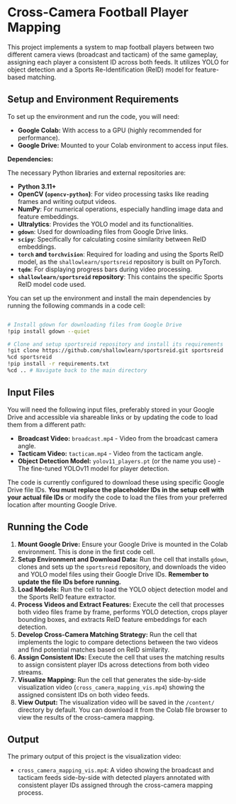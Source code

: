 # Cross-Camera Football Player Mapping

This project implements a system to map football players between two different camera views (broadcast and tacticam) of the same gameplay, assigning each player a consistent ID across both feeds. It utilizes YOLO for object detection and a Sports Re-Identification (ReID) model for feature-based matching.

## Setup and Environment Requirements

To set up the environment and run the code, you will need:

*   **Google Colab:** With access to a GPU (highly recommended for performance).
*   **Google Drive:** Mounted to your Colab environment to access input files.

**Dependencies:**

The necessary Python libraries and external repositories are:

*   **Python 3.11+**
*   **OpenCV (`opencv-python`)**: For video processing tasks like reading frames and writing output videos.
*   **NumPy**: For numerical operations, especially handling image data and feature embeddings.
*   **Ultralytics**: Provides the YOLO model and its functionalities.
*   **`gdown`**: Used for downloading files from Google Drive links.
*   **`scipy`**: Specifically for calculating cosine similarity between ReID embeddings.
*   **`torch` and `torchvision`**: Required for loading and using the Sports ReID model, as the `shallowlearn/sportsreid` repository is built on PyTorch.
*   **`tqdm`**: For displaying progress bars during video processing.
*   **`shallowlearn/sportsreid` repository**: This contains the specific Sports ReID model code used.

You can set up the environment and install the main dependencies by running the following commands in a code cell:

```bash

# Install gdown for downloading files from Google Drive
!pip install gdown --quiet

# Clone and setup sportsreid repository and install its requirements
!git clone https://github.com/shallowlearn/sportsreid.git sportsreid
%cd sportsreid
!pip install -r requirements.txt
%cd .. # Navigate back to the main directory

```

## Input Files

You will need the following input files, preferably stored in your Google Drive and accessible via shareable links or by updating the code to load them from a different path:

*   **Broadcast Video:** `broadcast.mp4` - Video from the broadcast camera angle.
*   **Tacticam Video:** `tacticam.mp4` - Video from the tacticam angle.
*   **Object Detection Model:** `yolov11_players.pt` (or the name you use) - The fine-tuned YOLOv11 model for player detection.

The code is currently configured to download these using specific Google Drive file IDs. **You must replace the placeholder IDs in the setup cell with your actual file IDs** or modify the code to load the files from your preferred location after mounting Google Drive.

## Running the Code

1.  **Mount Google Drive:** Ensure your Google Drive is mounted in the Colab environment. This is done in the first code cell.
2.  **Setup Environment and Download Data:** Run the cell that installs `gdown`, clones and sets up the `sportsreid` repository, and downloads the video and YOLO model files using their Google Drive IDs. **Remember to update the file IDs before running.**
3.  **Load Models:** Run the cell to load the YOLO object detection model and the Sports ReID feature extractor.
4.  **Process Videos and Extract Features:** Execute the cell that processes both video files frame by frame, performs YOLO detection, crops player bounding boxes, and extracts ReID feature embeddings for each detection.
5.  **Develop Cross-Camera Matching Strategy:** Run the cell that implements the logic to compare detections between the two videos and find potential matches based on ReID similarity.
6.  **Assign Consistent IDs:** Execute the cell that uses the matching results to assign consistent player IDs across detections from both video streams.
7.  **Visualize Mapping:** Run the cell that generates the side-by-side visualization video (`cross_camera_mapping_vis.mp4`) showing the assigned consistent IDs on both video feeds.
8.  **View Output:** The visualization video will be saved in the `/content/` directory by default. You can download it from the Colab file browser to view the results of the cross-camera mapping.

## Output

The primary output of this project is the visualization video:

*   `cross_camera_mapping_vis.mp4`: A video showing the broadcast and tacticam feeds side-by-side with detected players annotated with consistent player IDs assigned through the cross-camera mapping process.